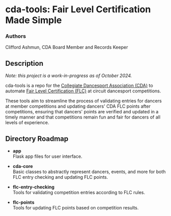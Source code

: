 # cda-tools: Fair Level Certification Made Simple

### Authors 
Clifford Ashmun, CDA Board Member and Records Keeper

## Description
_Note: this project is a work-in-progress as of October 2024._

cda-tools is a repo for the [Collegiate Dancesport Association (CDA)](https://collegiatedancesport.org/) to automate 
[Fair Level Certification (FLC)](https://collegiatedancesport.org/fairlevel/) at circuit dancesport competitions.

These tools aim to streamline the process of validating entries for dancers at member competitions and updating dancers' CDA FLC points after competitions, 
ensuring that dancers' points are verified and updated in a timely manner and that competitions remain fun and fair for dancers of all levels of experience.

## Directory Roadmap

- **app** \
Flask app files for user interface.

- **cda-core** \
Basic classes to abstractly represent dancers, events, and more for both FLC entry checking and updating FLC points.

- **flc-entry-checking** \
Tools for validating competition entries according to FLC rules.

- **flc-points** \
Tools for updating FLC points based on competition results.
